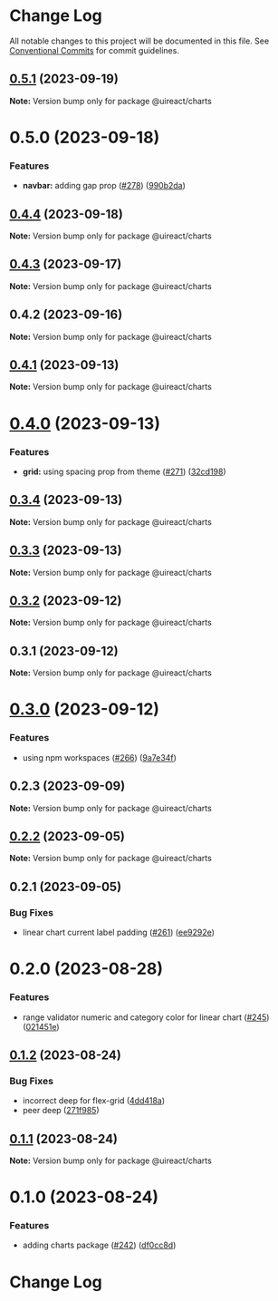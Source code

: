 # Change Log

All notable changes to this project will be documented in this file.
See [Conventional Commits](https://conventionalcommits.org) for commit guidelines.

## [0.5.1](https://github.com/inavac182/uireact/compare/@uireact/charts@0.5.0...@uireact/charts@0.5.1) (2023-09-19)

**Note:** Version bump only for package @uireact/charts





# 0.5.0 (2023-09-18)


### Features

* **navbar:** adding gap prop ([#278](https://github.com/inavac182/uireact/issues/278)) ([990b2da](https://github.com/inavac182/uireact/commit/990b2da8bc9b143929e380e5db1ed8e8482a6cdd))





## [0.4.4](https://github.com/inavac182/uireact/compare/@uireact/charts@0.4.3...@uireact/charts@0.4.4) (2023-09-18)

**Note:** Version bump only for package @uireact/charts





## [0.4.3](https://github.com/inavac182/uireact/compare/@uireact/charts@0.4.2...@uireact/charts@0.4.3) (2023-09-17)

**Note:** Version bump only for package @uireact/charts





## 0.4.2 (2023-09-16)

**Note:** Version bump only for package @uireact/charts





## [0.4.1](https://github.com/inavac182/ui-react/compare/@uireact/charts@0.4.0...@uireact/charts@0.4.1) (2023-09-13)

**Note:** Version bump only for package @uireact/charts





# [0.4.0](https://github.com/inavac182/ui-react/compare/@uireact/charts@0.3.4...@uireact/charts@0.4.0) (2023-09-13)


### Features

* **grid:** using spacing prop from theme ([#271](https://github.com/inavac182/ui-react/issues/271)) ([32cd198](https://github.com/inavac182/ui-react/commit/32cd19806d5748c19d98010b9111fa4bf3782b9f))





## [0.3.4](https://github.com/inavac182/ui-react/compare/@uireact/charts@0.3.3...@uireact/charts@0.3.4) (2023-09-13)

**Note:** Version bump only for package @uireact/charts





## [0.3.3](https://github.com/inavac182/ui-react/compare/@uireact/charts@0.3.2...@uireact/charts@0.3.3) (2023-09-13)

**Note:** Version bump only for package @uireact/charts





## [0.3.2](https://github.com/inavac182/ui-react/compare/@uireact/charts@0.3.1...@uireact/charts@0.3.2) (2023-09-12)

**Note:** Version bump only for package @uireact/charts





## 0.3.1 (2023-09-12)

**Note:** Version bump only for package @uireact/charts





# [0.3.0](https://github.com/inavac182/ui-react/compare/@uireact/charts@0.2.3...@uireact/charts@0.3.0) (2023-09-12)


### Features

* using npm workspaces ([#266](https://github.com/inavac182/ui-react/issues/266)) ([9a7e34f](https://github.com/inavac182/ui-react/commit/9a7e34f437947edc55e2429dea7059e2f8b50fb9))





## 0.2.3 (2023-09-09)

**Note:** Version bump only for package @uireact/charts





## [0.2.2](https://github.com/inavac182/ui-react/compare/@uireact/charts@0.2.1...@uireact/charts@0.2.2) (2023-09-05)

**Note:** Version bump only for package @uireact/charts





## 0.2.1 (2023-09-05)


### Bug Fixes

* linear chart current label padding ([#261](https://github.com/inavac182/ui-react/issues/261)) ([ee9292e](https://github.com/inavac182/ui-react/commit/ee9292ef43627d489d3acb14917450a2e2f99988))





# 0.2.0 (2023-08-28)


### Features

* range validator numeric and category color for linear chart ([#245](https://github.com/inavac182/ui-react/issues/245)) ([021451e](https://github.com/inavac182/ui-react/commit/021451e4e136876fb99a37803355cf965cb8953d))





## [0.1.2](https://github.com/inavac182/ui-react/compare/@uireact/charts@0.1.1...@uireact/charts@0.1.2) (2023-08-24)


### Bug Fixes

* incorrect deep for flex-grid ([4dd418a](https://github.com/inavac182/ui-react/commit/4dd418a02de3dd2de09ab67a7c56bc2b0fa0875d))
* peer deep ([271f985](https://github.com/inavac182/ui-react/commit/271f98553638203e0a1a110471ad11526e6674f4))





## [0.1.1](https://github.com/inavac182/ui-react/compare/@uireact/charts@0.1.0...@uireact/charts@0.1.1) (2023-08-24)

**Note:** Version bump only for package @uireact/charts





# 0.1.0 (2023-08-24)


### Features

* adding charts package ([#242](https://github.com/inavac182/ui-react/issues/242)) ([df0cc8d](https://github.com/inavac182/ui-react/commit/df0cc8d838e8a810ca7947f476cab4efc8f888cd))





# Change Log
